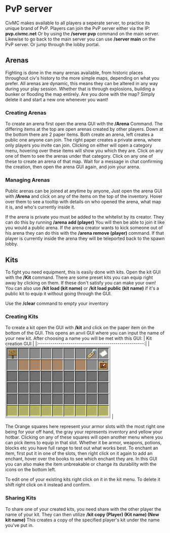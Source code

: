 # PvP server
CivMC makes available to all players a seperate server, to practice its unique brand of PvP. Players can join the PvP server either via the IP: **pvp.civmc.net** 
Or by using the **/server pvp** command on the main server. 
Likewise to go back to the main server you can use **/server main** on the PvP server. Or jump through the lobby portal. 

## Arenas
Fighting is done in the many arenas available, from historic places throughout civ's history to the more simple maps, depending on what you prefer.
All arenas are dynamic, this means they can be altered in any way during your play session. Whether that is through explosions, building a bunker or flooding the map entirely.
Are you done with the map? Simply delete it and start a new one whenever you want!

### Creating Arenas
To create an arena first open the arena GUI with the **/Arena** Command. The differing items at the top are open arenas created by other players. Down at the bottom there are 2 paper items. Both create an arena, left creates a public one anyone can join. The right paper creates a private arena, where only players you invite can join.
Clicking on either will open a category menu, hovering over these items will show you which they are. Click on any one of them to see the arenas under that category.
Click on any one of these to create an arena of that map. Wait for a message in chat confirming the creation, then open the arena GUI again, and join your arena. 

### Managing Arenas
Public arenas can be joined at anytime by anyone, Just open the arena GUI with **/Arena** and click on any of the items on the top of the inventory. Hover over them to see a tooltip with details on who opened the arena, what map it is, and who's currently inside it.

If the arena is private you must be added to the whitelist by its creator. They can do this by running **/arena add (player)** You will then be able to join it like you would a public arena.
If the arena creator wants to kick someone out of his arena they can do this with the **/arena remove (player)** command. If that player is currently inside the arena they will be teleported back to the spawn lobby. 

## Kits
To fight you need equipment, this is easily done with kits. Open the kit GUI with the **/Kit** command. There are some preset kits you can equip right away by clicking on them. If these don't satisfy you can make your own!
You can also use **/kit load (kit name)** or **/kit load public (kit name)** if it's a public kit to equip it without going through the GUI. 

Use the **/clear** command to empty your inventory
### Creating Kits
To create a kit open the GUI with **/kit** and click on the paper item on the bottom of the GUI. This opens an anvil GUI where you can input the name of your new kit.
After choosing a name you will be met with this GUI:
|                   Kit creation GUI                   |
|:----------------------------------------------------:|
| ![Kit creation](./media/kitcreation.png) |

The Orange squares here represent your armor slots with the most right one being for your off hand, the gray your represents inventory and yellow your hotbar. 
Clicking on any of these squares will open another menu where you can pick items to equip in that slot. Whether it be armor, weapons, potions, blocks etc you have full range to test out what works best.
To enchant an item, first put it in one of the slots, then right click on it again to add an enchant, hover over the books to see which enchant they are. 
In this GUI you can also make the item unbreakable or change its durability with the icons on the bottom left. 

To edit one of your existing kits right click on it in the kit menu. To delete it shift right click on it instead and confirm. 

### Sharing Kits
To share one of your created kits, you need share with the other player the name of your kit. They can then utilize **/kit copy (Player) (Kit name) (New kit name)** This creates a copy of the specified player's kit under the name you've put in.
